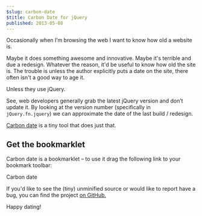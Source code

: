 ```yaml
---
$slug: carbon-date
$title: Carbon Date for jQuery
published: 2013-05-08
---
```


Occasionally when I’m browsing the web I want to know how old a website is.

Maybe it does something awesome and innovative. Maybe it's terrible and due a redesign. Whatever the reason, it'd be useful to know how old the site is. The trouble is unless the author explicitly puts a date on the site, there often isn't a good way to age it.

Unless they use jQuery.

See, web developers generally grab the latest jQuery version and don’t update it. By looking at the version number (specifically in `jQuery.fn.jquery`) we can approximate the date of the last build / redesign.

[Carbon date][github-link] is a tiny tool that does just that.


## Get the bookmarklet

Carbon date is a bookmarklet – to use it drag the following link to your bookmark toolbar:

<a class="bookmarklet" data-src="/assets/js/bookmarklets/carbon-date.js">Carbon date</a>

If you'd like to see the (tiny) unminified source or would like to report have a bug, you can find the project [on GitHub.][github-link]

Happy dating!


[github-link]: https://github.com/liamnewmarch/carbon-date
